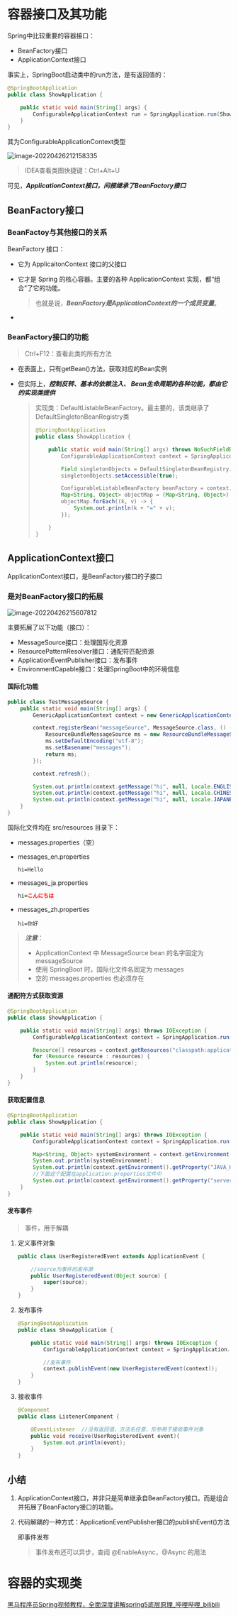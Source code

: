 # 容器接口及其功能

Spring中比较重要的容器接口：

- BeanFactory接口
- ApplicationContext接口





事实上，SpringBoot启动类中的run方法，是有返回值的：

```java
@SpringBootApplication
public class ShowApplication {

    public static void main(String[] args) {
        ConfigurableApplicationContext run = SpringApplication.run(ShowApplication.class, args);
    }
}
```

其为ConfigurableApplicationContext类型

![image-20220426212158335](%E5%AE%B9%E5%99%A8%E4%B8%8EBean.assets/image-20220426212158335.png)

> IDEA查看类图快捷键：Ctrl+Alt+U



可见，***ApplicationContext接口，间接继承了BeanFactory接口***



## BeanFactory接口

### BeanFactoy与其他接口的关系

BeanFactory 接口：

- 它为 ApplicaitonContext 接口的父接口

- 它才是 Spring 的核心容器。主要的各种 ApplicationContext 实现，都“组合”了它的功能。

  > 也就是说，***BeanFactory是ApplicationContext的一个成员变量***。

- 



### BeanFactory接口的功能

> Ctrl+F12：查看此类的所有方法

- 在表面上，只有getBean()方法，获取对应的Bean实例

- 但实际上，***控制反转、基本的依赖注入、 Bean生命周期的各种功能，都由它的实现类提供***

  > 实现类：DefaultListableBeanFactory。最主要的，该类继承了DefaultSingletonBeanRegistry类
  >
  > ```java
  > @SpringBootApplication
  > public class ShowApplication {
  > 
  >     public static void main(String[] args) throws NoSuchFieldException, IllegalAccessException {
  >         ConfigurableApplicationContext context = SpringApplication.run(ShowApplication.class, args);
  > 
  >         Field singletonObjects = DefaultSingletonBeanRegistry.class.getDeclaredField("singletonObjects");
  >         singletonObjects.setAccessible(true);
  > 
  >         ConfigurableListableBeanFactory beanFactory = context.getBeanFactory();
  >         Map<String, Object> objectMap = (Map<String, Object>) singletonObjects.get(beanFactory);
  >         objectMap.forEach((k, v) -> {
  >             System.out.println(k + "=" + v);
  >         });
  > 
  >     }
  > }
  > ```



## ApplicationContext接口

ApplicationContext接口，是BeanFactory接口的子接口



### 是对BeanFactory接口的拓展

![image-20220426215607812](%E5%AE%B9%E5%99%A8%E4%B8%8EBean.assets/image-20220426215607812.png)

主要拓展了以下功能（接口）：

- MessageSource接口：处理国际化资源
- ResourcePatternResolver接口：通配符匹配资源
- ApplicationEventPublisher接口：发布事件
- EnvironmentCapable接口：处理SpringBoot中的环境信息



#### 国际化功能

```java
public class TestMessageSource {
    public static void main(String[] args) {
        GenericApplicationContext context = new GenericApplicationContext();

        context.registerBean("messageSource", MessageSource.class, () -> {
            ResourceBundleMessageSource ms = new ResourceBundleMessageSource();
            ms.setDefaultEncoding("utf-8");
            ms.setBasename("messages");
            return ms;
        });

        context.refresh();

        System.out.println(context.getMessage("hi", null, Locale.ENGLISH));
        System.out.println(context.getMessage("hi", null, Locale.CHINESE));
        System.out.println(context.getMessage("hi", null, Locale.JAPANESE));
    }
}
```

国际化文件均在 src/resources 目录下：

- messages.properties（空）

- messages_en.properties

  ```properties
  hi=Hello
  ```

- messages_ja.properties

  ```pro
  hi=こんにちは

- messages_zh.properties

  ```properties
  hi=你好
  ```

>***注意***：
>
>* ApplicationContext 中 MessageSource bean 的名字固定为 messageSource
>* 使用 SpringBoot 时，国际化文件名固定为 messages
>* 空的 messages.properties 也必须存在



#### 通配符方式获取资源

```java
@SpringBootApplication
public class ShowApplication {

    public static void main(String[] args) throws IOException {
        ConfigurableApplicationContext context = SpringApplication.run(ShowApplication.class, args);

        Resource[] resources = context.getResources("classpath:application.properties");
        for (Resource resource : resources) {
            System.out.println(resource);
        }
    }
}
```



#### 获取配置信息

```java
@SpringBootApplication
public class ShowApplication {

    public static void main(String[] args) throws IOException {
        ConfigurableApplicationContext context = SpringApplication.run(ShowApplication.class, args);

        Map<String, Object> systemEnvironment = context.getEnvironment().getSystemEnvironment();
        System.out.println(systemEnvironment);
        System.out.println(context.getEnvironment().getProperty("JAVA_HOME"));
        //下面这个配置在application.properties文件中
        System.out.println(context.getEnvironment().getProperty("server.port"));
    }
}
```



#### 发布事件

> 事件，用于解耦

1. 定义事件对象

   ```java
   public class UserRegisteredEvent extends ApplicationEvent {
   
       //source为事件的发布源
       public UserRegisteredEvent(Object source) {
           super(source);
       }
   }
   ```

2. 发布事件

   ```java
   @SpringBootApplication
   public class ShowApplication {
   
       public static void main(String[] args) throws IOException {
           ConfigurableApplicationContext context = SpringApplication.run(ShowApplication.class, args);
   
           //发布事件
           context.publishEvent(new UserRegisteredEvent(context));
       }
   }
   ```

3. 接收事件

   ```java
   @Component
   public class ListenerComponent {
   
       @EventListener  //没有返回值，方法名任意，形参用于接收事件对象
       public void receive(UserRegisteredEvent event){
           System.out.println(event);
       }
   }
   ```

   

## 小结

1. ApplicationContext接口，并非只是简单继承自BeanFactory接口。而是组合并拓展了BeanFactory接口的功能。

2. 代码解耦的一种方式：ApplicationEventPublisher接口的publishEvent()方法

   即事件发布

   >事件发布还可以异步，查阅 @EnableAsync，@Async 的用法



# 容器的实现类

[黑马程序员Spring视频教程，全面深度讲解spring5底层原理_哔哩哔哩_bilibili](https://www.bilibili.com/video/BV1P44y1N7QG?p=8&spm_id_from=pageDriver)



